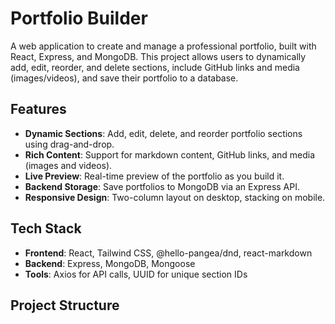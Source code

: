 # Portfolio Builder

A web application to create and manage a professional portfolio, built with React, Express, and MongoDB. This project allows users to dynamically add, edit, reorder, and delete sections, include GitHub links and media (images/videos), and save their portfolio to a database.

## Features
- **Dynamic Sections**: Add, edit, delete, and reorder portfolio sections using drag-and-drop.
- **Rich Content**: Support for markdown content, GitHub links, and media (images and videos).
- **Live Preview**: Real-time preview of the portfolio as you build it.
- **Backend Storage**: Save portfolios to MongoDB via an Express API.
- **Responsive Design**: Two-column layout on desktop, stacking on mobile.

## Tech Stack
- **Frontend**: React, Tailwind CSS, @hello-pangea/dnd, react-markdown
- **Backend**: Express, MongoDB, Mongoose
- **Tools**: Axios for API calls, UUID for unique section IDs

## Project Structure

